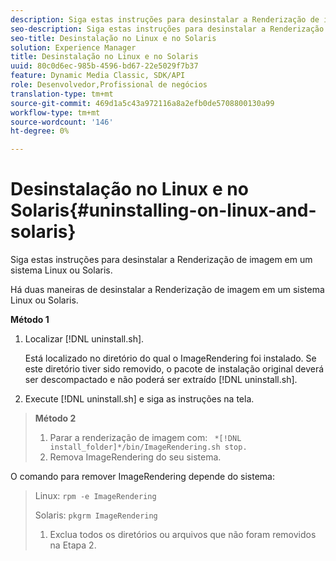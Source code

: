 ```yaml
---
description: Siga estas instruções para desinstalar a Renderização de imagem em um sistema Linux ou Solaris.
seo-description: Siga estas instruções para desinstalar a Renderização de imagem em um sistema Linux ou Solaris.
seo-title: Desinstalação no Linux e no Solaris
solution: Experience Manager
title: Desinstalação no Linux e no Solaris
uuid: 80c0d6ec-985b-4596-bd67-22e5029f7b37
feature: Dynamic Media Classic, SDK/API
role: Desenvolvedor,Profissional de negócios
translation-type: tm+mt
source-git-commit: 469d1a5c43a972116a8a2efb0de5708800130a99
workflow-type: tm+mt
source-wordcount: '146'
ht-degree: 0%

---
```



# Desinstalação no Linux e no Solaris{#uninstalling-on-linux-and-solaris}

Siga estas instruções para desinstalar a Renderização de imagem em um sistema Linux ou Solaris.

Há duas maneiras de desinstalar a Renderização de imagem em um sistema Linux ou Solaris.

**Método 1**

1. Localizar [!DNL uninstall.sh].

   Está localizado no diretório do qual o ImageRendering foi instalado. Se este diretório tiver sido removido, o pacote de instalação original deverá ser descompactado e não poderá ser extraído [!DNL uninstall.sh].
1. Execute [!DNL uninstall.sh] e siga as instruções na tela.

>**Método 2**
>
>1. Parar a renderização de imagem com: ` *[!DNL install_folder]*/bin/ImageRendering.sh stop.`
>1. Remova ImageRendering do seu sistema.

>
>   
O comando para remover ImageRendering depende do sistema:
>
>   Linux: `rpm -e ImageRendering`
>
>   Solaris: `pkgrm ImageRendering`
>
>1. Exclua todos os diretórios ou arquivos que não foram removidos na Etapa 2.

>




